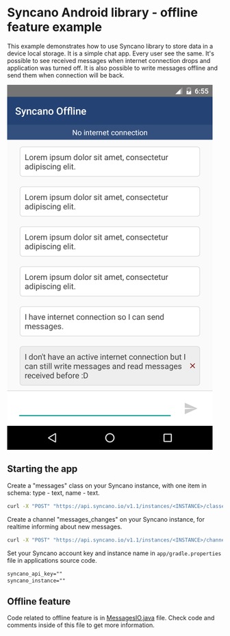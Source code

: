 Syncano Android library - offline feature example
=================================================

This example demonstrates how to use Syncano library to store data in a device local storage.
It is a simple chat app. Every user see the same. It's possible to see received messages when internet connection drops and application was turned off. It is also possible to write messages offline and send them when connection will be back.

![screenshot](https://raw.githubusercontent.com/stasheq/syncano-offline-example/master/readme/screenshot.png)

Starting the app
----------------
Create a "messages" class on your Syncano instance, with one item in schema: type - text, name - text.
```bash
curl -X "POST" "https://api.syncano.io/v1.1/instances/<INSTANCE>/classes/" -H "X-API-KEY: <ACCOUNT_KEY>" -H "Content-Type: application/json" -d '{"name":"messages","schema":[{"type":"text","name":"text"}]}'
```

Create a channel "messages_changes" on your Syncano instance, for realtime informing about new messages.
```bash
curl -X "POST" "https://api.syncano.io/v1.1/instances/<INSTANCE>/channels/" -H "X-API-KEY: <ACCOUNT_KEY>" -H "Content-type: application/json"  -d '{"name":"messages_changes","custom_publish":false,"type":"default"}'
```

Set your Syncano account key and instance name in `app/gradle.properties` file in applications source code.
```
syncano_api_key=""
syncano_instance=""
```

Offline feature
---------------
Code related to offline feature is in [MessagesIO.java](https://github.com/stasheq/syncano-offline-example/blob/master/app/src/main/java/com/syncano/offlinesample/MessagesIO.java) file.
Check code and comments inside of this file to get more information.

